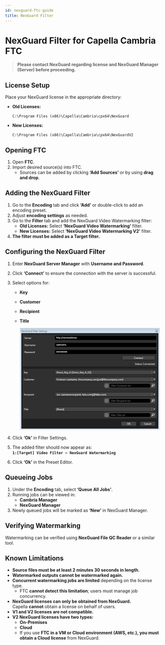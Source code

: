 ```yaml
---
id: nexguard-ftc-guide
title: NexGuard Filter
---
```


# NexGuard Filter for Capella Cambria FTC

> **Please contact NexGuard regarding license and NexGuard Manager (Server) before proceeding.**

## License Setup

Place your NexGuard license in the appropriate directory:

- **Old Licenses:**  
  ```
  C:\Program Files (x86)\Capella\Cambria\cpx64\NexGuard
  ```
- **New Licenses:**  
  ```
  C:\Program Files (x86)\Capella\Cambria\cpx64\NexGuardV2
  ```

## Opening FTC

1. Open **FTC**.
2. Import desired source(s) into FTC.
   - Sources can be added by clicking **‘Add Sources’** or by using **drag and drop**.
   
   

## Adding the NexGuard Filter

1. Go to the **Encoding** tab and click **‘Add’** or double-click to add an encoding preset.
2. Adjust **encoding settings** as needed.
3. Go to the **Filter** tab and add the NexGuard Video Watermarking filter:
   - **Old Licenses:** Select **‘NexGuard Video Watermarking’** filter.
   - **New Licenses:** Select **‘NexGuard Video Watermarking V2’** filter.
4. **The filter must be added as a Target filter.**

   
 

## Configuring the NexGuard Filter

1. Enter **NexGuard Server Manager** with **Username and Password**.
2. Click **‘Connect’** to ensure the connection with the server is successful.
3. Select options for:
   - **Key**
   - **Customer**
   - **Recipient**
   - **Title**


      ![Screenshot](01_screenshot.png)
   

4. Click **‘Ok’** in Filter Settings.
5. The added filter should now appear as:  
   **`1:[Target] Video Filter – NexGuard Watermarking`**
6. Click **‘Ok’** in the Preset Editor.

## Queueing Jobs

1. Under the **Encoding** tab, select **‘Queue All Jobs’**.
2. Running jobs can be viewed in:
   - **Cambria Manager**
   - **NexGuard Manager**
3. Newly queued jobs will be marked as **‘New’** in NexGuard Manager.

   


## Verifying Watermarking

Watermarking can be verified using **NexGuard File QC Reader** or a similar tool.

## Known Limitations

- **Source files must be at least 2 minutes 30 seconds in length.**
- **Watermarked outputs cannot be watermarked again.**
- **Concurrent watermarking jobs are limited** depending on the license type.
  - FTC **cannot detect this limitation**; users must manage job concurrency.
- **NexGuard licenses can only be obtained from NexGuard.**  
  Capella **cannot** obtain a license on behalf of users.
- **V1 and V2 licenses are not compatible.**
- **V2 NexGuard licenses have two types:**
  - **On-Premises**
  - **Cloud**
  - If you use **FTC in a VM or Cloud environment (AWS, etc.), you must obtain a Cloud license** from NexGuard.

